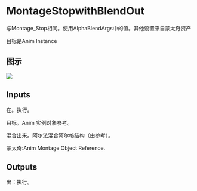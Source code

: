 # MontageStopwithBlendOut

与Montage_Stop相同。使用AlphaBlendArgs中的值。其他设置来自蒙太奇资产

目标是Anim Instance

## 图示

![]($-20221218-20072267.png)

## Inputs

在。执行。

目标。Anim 实例对象参考。

混合出来。阿尔法混合阿尔格结构（由参考）。

蒙太奇:Anim Montage Object Reference.  

## Outputs

出：执行。
